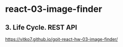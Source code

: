 # react-03-image-finder

## 3. Life Cycle. REST API

https://vitko7.github.io/goit-react-hw-03-image-finder/

